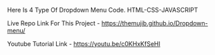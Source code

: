 Here Is 4 Type Of Dropdown Menu Code. HTML-CSS-JAVASCRIPT

Live Repo Link For This Project - https://themujib.github.io/Dropdown-menu/

Youtube Tutorial Link - https://youtu.be/c0KHxKfSeHI
